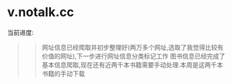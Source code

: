 # v.notalk.cc
当前进度:
>> 网址信息已经爬取并初步整理好(两万多个网址,选取了我觉得比较有价值的网址),下一步进行网址信息分类标记工作
>> 图书信息已经完成了基本信息爬取,现在还有近两千本书籍需要手动处理.本周是这两千本书籍的手动下载
